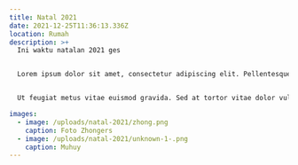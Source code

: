 ```yaml
---
title: Natal 2021
date: 2021-12-25T11:36:13.336Z
location: Rumah
description: >+
  Ini waktu natalan 2021 ges


  Lorem ipsum dolor sit amet, consectetur adipiscing elit. Pellentesque vulputate felis a mollis aliquet. Sed a imperdiet urna. Phasellus in odio sollicitudin, pharetra nulla in, lobortis felis. Maecenas semper quis ex eget elementum. Nunc finibus nibh nec ante consectetur volutpat. Ut lacinia tortor at libero auctor, gravida dapibus metus condimentum. Pellentesque habitant morbi tristique senectus et netus et malesuada fames ac turpis egestas. In at nisi ligula. Morbi vitae mauris et metus cursus pretium ut eu enim. Mauris et nisi nec neque ullamcorper pellentesque.


  Ut feugiat metus vitae euismod gravida. Sed at tortor vitae dolor vulputate placerat at ac augue. Morbi dictum elit consectetur est eleifend, interdum lobortis purus tempor. Sed ut eleifend ex. Pellentesque id tempor urna. Nulla facilisi. Donec aliquet interdum mauris finibus molestie. Proin tincidunt pretium sodales. Nulla facilisi. Aliquam erat volutpat. In molestie nisl eget tortor eleifend, nec pellentesque nisl imperdiet. Nunc a elementum tortor.

images:
  - image: /uploads/natal-2021/zhong.png
    caption: Foto Zhongers
  - image: /uploads/natal-2021/unknown-1-.png
    caption: Muhuy
---
```


